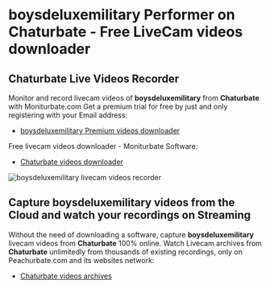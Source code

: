 # boysdeluxemilitary Performer on Chaturbate - Free LiveCam videos downloader

## Chaturbate Live Videos Recorder

Monitor and record livecam videos of **boysdeluxemilitary** from **Chaturbate** with Moniturbate.com
Get a premium trial for free by just and only registering with your Email address:
* [boysdeluxemilitary Premium videos downloader](https://moniturbate.com/request-demo-licence-key.html)

Free livecam videos downloader - Moniturbate Software:
* [Chaturbate videos downloader](https://moniturbate.com/moniturbate-download-software.html)

![boysdeluxemilitary livecam videos recorder](https://peachurnet.com/templates/moniturbate-software.png)


## Capture boysdeluxemilitary videos from the Cloud and watch your recordings on Streaming

Without the need of downloading a software, capture **boysdeluxemilitary** livecam videos from **Chaturbate** 100% online.
Watch Livecam archives from **Chaturbate** unlimitedly from thousands of existing recordings, only on Peachurbate.com and its websites network:
* [Chaturbate videos archives](https://peachurnet.com/)